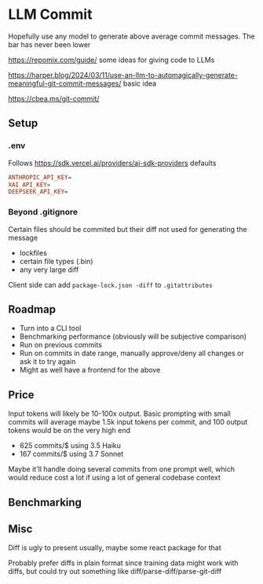 # LLM Commit

Hopefully use any model to generate above average commit messages. The bar has never been lower

<https://repomix.com/guide/> some ideas for giving code to LLMs

<https://harper.blog/2024/03/11/use-an-llm-to-automagically-generate-meaningful-git-commit-messages/> basic idea

<https://cbea.ms/git-commit/>

## Setup

### .env

Follows <https://sdk.vercel.ai/providers/ai-sdk-providers> defaults

```ini
ANTHROPIC_API_KEY=
XAI_API_KEY=
DEEPSEEK_API_KEY=
```

### Beyond .gitignore

Certain files should be commited but their diff not used for generating the message

- lockfiles
- certain file types (.bin)
- any very large diff

Client side can add `package-lock.json -diff` to `.gitattributes`

## Roadmap

- Turn into a CLI tool
- Benchmarking performance (obviously will be subjective comparison)
- Run on previous commits
- Run on commits in date range, manually approve/deny all changes or ask it to try again
- Might as well have a frontend for the above

## Price

Input tokens will likely be 10-100x output. Basic prompting with small commits will average maybe 1.5k input tokens per commit, and 100 output tokens would be on the very high end

- 625 commits/$ using 3.5 Haiku
- 167 commits/$ using 3.7 Sonnet

Maybe it'll handle doing several commits from one prompt well, which would reduce cost a lot if using a lot of general codebase context

## Benchmarking

## Misc

Diff is ugly to present usually, maybe some react package for that

Probably prefer diffs in plain format since training data might work with diffs, but could try out something like diff/parse-diff/parse-git-diff
